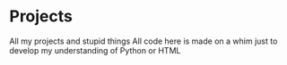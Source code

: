# Projects
All my projects and stupid things
All code here is made on a whim just to develop my understanding of Python or HTML
